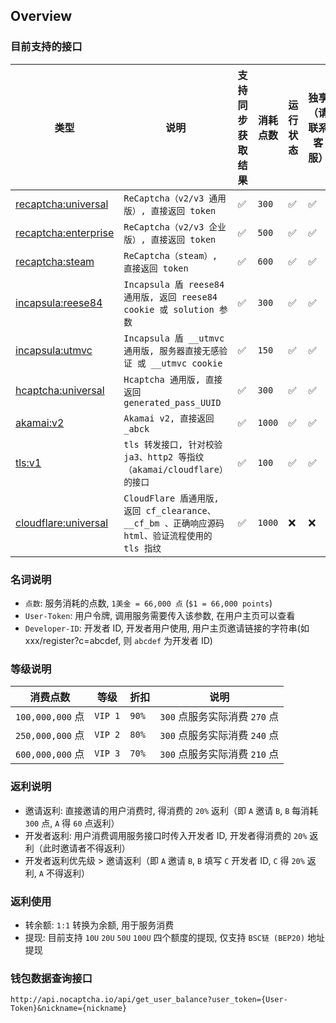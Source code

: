 ## Overview

### 目前支持的接口

| 类型                                                     | 说明                                                                     | 支持同步获取结果 | 消耗点数   | 运行状态 | 独享（请联系客服） |
|--------------------------------------------------------|------------------------------------------------------------------------|----------|--------|----|-----------|
| [recaptcha:universal](api.nocaptcha.io/recaptcha.md)   | `ReCaptcha（v2/v3 通用版）, 直接返回 token`                                     | ✅        | `300`  | ✅  | ✅         |
| [recaptcha:enterprise](api.nocaptcha.io/recaptcha.md)  | `ReCaptcha（v2/v3 企业版）, 直接返回 token`                                     | ✅        | `500`  | ✅  | ✅         |
| [recaptcha:steam](api.nocaptcha.io/recaptcha.md)       | `ReCaptcha（steam）, 直接返回 token`                                         | ✅        | `600`  | ✅  | ✅         |
| [incapsula:reese84](api.nocaptcha.io/incapsula.md)     | `Incapsula 盾 reese84 通用版, 返回 reese84 cookie 或 solution 参数`             | ✅        | `300`  | ✅  | ✅         |
| [incapsula:utmvc](api.nocaptcha.io/incapsula1.md)      | `Incapsula 盾 __utmvc 通用版, 服务器直接无感验证 或 __utmvc cookie`                  | ✅        | `150`  | ✅  | ✅         |
| [hcaptcha:universal](api.nocaptcha.io/hcaptcha.md)     | `Hcaptcha 通用版, 直接返回 generated_pass_UUID`                               | ✅        | `300`  | ✅  | ✅         |
| [akamai:v2](api.nocaptcha.io/akamai.md)                | `Akamai v2, 直接返回 _abck`                                                | ✅        | `1000` | ✅  | ✅         |
| [tls:v1](api.nocaptcha.io/tls.md)                      | `tls 转发接口, 针对校验 ja3、http2 等指纹（akamai/cloudflare）的接口`                   | ✅        | `100` | ✅  | ✅         |
| [cloudflare:universal](api.nocaptcha.io/cloudflare.md) | `CloudFlare 盾通用版, 返回 cf_clearance、__cf_bm 、正确响应源码 html、验证流程使用的 tls 指纹` | ✅        | `1000` | ❌  | ❌         |


### 名词说明

* `点数`: 服务消耗的点数, `1美金 = 66,000 点` (`$1 = 66,000 points`)
* `User-Token`: 用户令牌, 调用服务需要传入该参数, 在用户主页可以查看
* `Developer-ID`: 开发者 ID, 开发者用户使用, 用户主页邀请链接的字符串(如 xxx/register?c=abcdef, 则 `abcdef` 为开发者 ID)

### 等级说明

| 消费点数       | 等级      |折扣    | 说明                    |
|---------------|---------|---------|---------|
| `100,000,000` 点 | `VIP 1` | `90%` | `300` 点服务实际消费 `270` 点 |
| `250,000,000` 点 | `VIP 2` |`80%` |`300` 点服务实际消费 `240` 点 |
| `600,000,000` 点 | `VIP 3` |`70%` |`300` 点服务实际消费 `210` 点 |


### 返利说明

* 邀请返利: 直接邀请的用户消费时, 得消费的 `20%` 返利（即 `A` 邀请 `B`, `B` 每消耗 `300` 点, `A` 得 `60` 点返利）
* 开发者返利: 用户消费调用服务接口时传入开发者 ID, 开发者得消费的 `20%` 返利（此时邀请者不得返利）
* 开发者返利优先级 > 邀请返利（即 `A` 邀请 `B`, `B` 填写 `C` 开发者 ID, `C` 得 `20%` 返利, `A` 不得返利）

### 返利使用

* 转余额: `1:1` 转换为余额, 用于服务消费
* 提现: 目前支持 `10U` `20U` `50U` `100U` 四个额度的提现, 仅支持 `BSC链 (BEP20)` 地址提现

### 钱包数据查询接口

```text
http://api.nocaptcha.io/api/get_user_balance?user_token={User-Token}&nickname={nickname}
```
